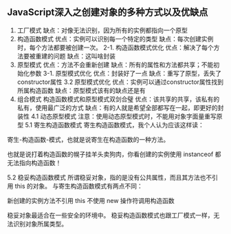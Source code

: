 ## JavaScript深入之创建对象的多种方式以及优缺点
1. 工厂模式
缺点：对像无法识别，因为所有的实例都指向一个原型
2. 构造函数模式
优点：实例可以识别每一个特定的类型
缺点：每次创建实例时，每个方法都要被创建一次。
2-1. 构造函数模式优化
优点：解决了每个方法要被重建的问题
缺点：这叫啥封装
3. 原型模式
优点：方法不会重新创建
缺点：所有的属性和方法都共享；不能初始化参数
3-1. 原型模式优化
优点：封装好了一点
缺点：重写了原型，丢失了constructor属性
3.2 原型模式优化
优点：实例可以通过constructor属性找到所属构造函数
缺点：原型模式该有的缺点还是有
4. 组合模式
构造函数模式和原型模式双剑合璧
优点：该共享的共享，该私有的私有，使用最广泛的方式
缺点：有的人就是希望全部都写在一起，即更好的封装性
4.1 动态原型模式
注意：使用动态原型模式时，不能用对象字面量重写原型
5.1 寄生构造函数模式
寄生构造函数模式，我个人认为应该这样读：

寄生-构造函数-模式，也就是说寄生在构造函数的一种方法。

也就是说打着构造函数的幌子挂羊头卖狗肉，你看创建的实例使用 instanceof 都无法指向构造函数！

5.2 稳妥构造函数模式
所谓稳妥对象，指的是没有公共属性，而且其方法也不引用 this 的对象。
与寄生构造函数模式有两点不同：

新创建的实例方法不引用 this
不使用 new 操作符调用构造函数

稳妥对象最适合在一些安全的环境中。
稳妥构造函数模式也跟工厂模式一样，无法识别对象所属类型。

